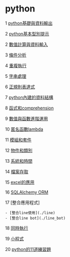 # python
1 [python基礎與資料輸出](./python基礎與資料輸出)

2 [python基本型別提示](python型別提示)

2 [數值計算與資料輸入](./數值計算與資料輸入)

3 [條件分析](./條件分析)

4 [重複執行](./重複執行)

5 [字串處理](./字串處理)

6 [正規則表達式](./正規則表達式)

7 [python內建的資料結構](./python內建的資料結構)

8 [函式和comprehension](./函式和comprehension)

9 [數值與函數進階運用](./數值與函數進階運用)

10 [匿名函數lambda](./匿名函數lambda)

11 [模組和套件](./模組和套件)

12 [物件和類別](./物件和類別)

13 [系統和時間](./系統和時間)

14 [檔案存取](./檔案存取/README.ipynb)

15 [excel的應用](./處理excel)

16 [SQLAlchemy ORM](./sqlalchemy_orm)

17 [整合應用程式]

	- [整合line使用](./line)
	- [整合line bot](./line_bot)

18 [同時執行](./Concurrency)

19 [小程式](./小程式)

20 [python的11道練習題](https://buzzorange.com/techorange/2021/03/02/11-projects-for-python-beginner/?fbclid=IwAR0KkjjOoAsQ4jWtU1uLZaC-peitpK0ukyB-R_O9k0q2gbwM6CdiEXJpKgk)
